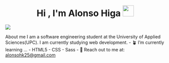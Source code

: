 <h1 align="center">Hi , I'm Alonso Higa <img src="https://media.giphy.com/media/hvRJCLFzcasrR4ia7z/giphy.gif" width="35"></h1>
<p>
  <img src="https://readme-typing-svg.herokuapp.com?&font=IBM+Plex+Sans&color=154DF7FF&size=30&lines=Welcome+to+my+GitHub+Profile!" /></a>
</p>
About me
I am a software engineering student at the University of Applied Sciences(UPC). I am currently studying web development.
- 🪴 I’m currently learning ...
  - HTML5
  - CSS
  - Sass
- 📩 Reach out to me at: <a href="alonsohk25@gmail.com">alonsohk25@gmail.com</a>



